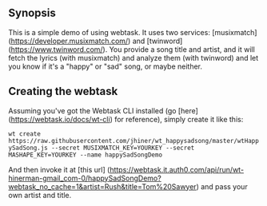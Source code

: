## Synopsis

This is a simple demo of using webtask. It uses two services: [musixmatch] (https://developer.musixmatch.com/) and [twinword] (https://www.twinword.com/). You provide a song title and artist, and it will fetch the lyrics (with musixmatch) and analyze them (with twinword) and let you know if it's a "happy" or "sad" song, or maybe neither. 

## Creating the webtask

Assuming you've got the Webtask CLI installed (go [here] (https://webtask.io/docs/wt-cli) for reference), simply create it like this: 

`wt create https://raw.githubusercontent.com/jhiner/wt_happysadsong/master/wtHappySadSong.js --secret MUSIXMATCH_KEY=YOURKEY --secret MASHAPE_KEY=YOURKEY --name happySadSongDemo`

And then invoke it at [this url] (https://webtask.it.auth0.com/api/run/wt-hinerman-gmail_com-0/happySadSongDemo?webtask_no_cache=1&artist=Rush&title=Tom%20Sawyer) and pass your own artist and title.